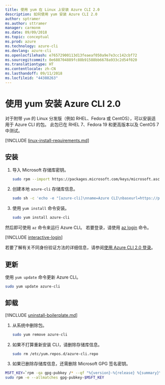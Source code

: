 ```yaml
---
title: 使用 yum 在 Linux 上安装 Azure CLI 2.0
description: 如何使用 yum 安装 Azure CLI 2.0
author: sptramer
ms.author: sttramer
manager: carmonm
ms.date: 09/09/2018
ms.topic: conceptual
ms.prod: azure
ms.technology: azure-cli
ms.devlang: azure-cli
ms.openlocfilehash: e76572900113d13feaeaf050a9e7e3cc142cbf72
ms.sourcegitcommit: 0e688704889fc88b91588bb6678a933c2d54f020
ms.translationtype: HT
ms.contentlocale: zh-CN
ms.lasthandoff: 09/11/2018
ms.locfileid: "44388263"
---
```

# <a name="install-azure-cli-20-with-yum"></a>使用 yum 安装 Azure CLI 2.0

对于附带 `yum` 的 Linux 分发版（例如 RHEL、Fedora 或 CentOS），可以安装适用于 Azure CLI 的包。 此包已在 RHEL 7、Fedora 19 和更高版本以及 CentOS 7 中测试。

[!INCLUDE [linux-install-requirements.md](includes/linux-install-requirements.md)]

## <a name="install"></a>安装

1. 导入 Microsoft 存储库密钥。

   ```bash
   sudo rpm --import https://packages.microsoft.com/keys/microsoft.asc
   ```

2. 创建本地 `azure-cli` 存储库信息。

   ```bash
   sudo sh -c 'echo -e "[azure-cli]\nname=Azure CLI\nbaseurl=https://packages.microsoft.com/yumrepos/azure-cli\nenabled=1\ngpgcheck=1\ngpgkey=https://packages.microsoft.com/keys/microsoft.asc" > /etc/yum.repos.d/azure-cli.repo'
   ```

3. 使用 `yum install` 命令安装。

   ```bash
   sudo yum install azure-cli
   ```

然后即可使用 `az` 命令来运行 Azure CLI。 若要登录，请使用 [az login](/cli/azure/reference-index#az-login) 命令。

[!INCLUDE [interactive-login](includes/interactive-login.md)]

若要了解有关不同身份验证方法的详细信息，请参阅[使用 Azure CLI 2.0 登录](authenticate-azure-cli.md)。

## <a name="update"></a>更新

使用 `yum update` 命令更新 Azure CLI。

```bash
sudo yum update azure-cli
```

## <a name="uninstall"></a>卸载

[!INCLUDE [uninstall-boilerplate.md](includes/uninstall-boilerplate.md)]

1. 从系统中删除包。

   ```bash
   sudo yum remove azure-cli
   ```

2. 如果不打算重新安装 CLI，请删除存储库信息。

   ```bash
   sudo rm /etc/yum.repos.d/azure-cli.repo
   ```

3. 如果已删除存储库信息，还需删除 Microsoft GPG 签名密钥。

  ```bash
  MSFT_KEY=`rpm -qa gpg-pubkey /* --qf "%{version}-%{release} %{summary}\n" | grep Microsoft | awk '{print $1}'`
  sudo rpm -e --allmatches gpg-pubkey-$MSFT_KEY
  ```
